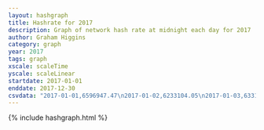 ```yaml
---
layout: hashgraph
title: Hashrate for 2017
description: Graph of network hash rate at midnight each day for 2017
author: Graham Higgins
category: graph
year: 2017
tags: graph
xscale: scaleTime
yscale: scaleLinear
startdate: 2017-01-01
enddate: 2017-12-30
csvdata: "2017-01-01,6596947.47\n2017-01-02,6233104.05\n2017-01-03,6331208.91\n2017-01-04,13886576.62\n2017-01-05,14135893.32\n2017-01-06,15831148.66\n2017-01-07,15076722.41\n2017-01-08,12217708.98\n2017-01-09,16459828.79\n2017-01-10,17403901.75\n2017-01-11,15370534.41\n2017-01-12,16645766.67\n2017-01-13,16569426.79\n2017-01-14,17543325.44\n2017-01-15,15528743.09\n2017-01-16,14864524.18\n2017-01-17,15995632.04\n2017-01-18,15886521.33\n2017-01-19,14779743.65\n2017-01-20,18672974.29\n2017-01-21,15533245.04\n2017-01-22,21269276.09\n2017-01-23,23015626.22\n2017-01-24,21715507.28\n2017-01-25,26396706.03\n2017-01-26,23727009.57\n2017-01-27,20815796.10\n2017-01-28,22257494.17\n2017-01-29,19151969.60\n2017-01-30,22027420.45\n2017-01-31,21699802.31\n2017-02-01,19949591.11\n2017-02-02,20656311.51\n2017-02-03,21800384.03\n2017-02-04,24011870.42\n2017-02-05,17730999.20\n2017-02-06,20538128.36\n2017-02-07,29629988.71\n2017-02-08,20638995.59\n2017-02-09,24050857.94\n2017-02-10,18961891.42\n2017-02-11,21803375.05\n2017-02-12,19238750.24\n2017-02-13,17840020.04\n2017-02-14,22334066.08\n2017-02-15,16950638.49\n2017-02-16,25169049.70\n2017-02-17,17947663.13\n2017-02-18,17481318.19\n2017-02-19,24232752.44\n2017-02-20,23784265.67\n2017-02-21,22140712.75\n2017-02-22,21036815.38\n2017-02-23,21556763.26\n2017-02-24,17811222.81\n2017-02-25,22694439.15\n2017-02-26,20229323.76\n2017-02-27,20967849.51\n2017-02-28,17575123.08\n2017-03-01,7869847.82\n2017-03-02,21143330.38\n2017-03-03,24166539.04\n2017-03-04,22003315.29\n2017-03-05,23773191.75\n2017-03-06,24921231.91\n2017-03-07,21842043.08\n2017-03-08,16668459.48\n2017-03-09,22067263.86\n2017-03-10,20310559.01\n2017-03-11,23485339.14\n2017-03-12,18654644.02\n2017-03-13,22531486.77\n2017-03-14,16078998.13\n2017-03-15,19772271.11\n2017-03-16,19264842.11\n2017-03-17,17112646.14\n2017-03-18,18164293.09\n2017-03-19,17141404.49\n2017-03-20,18997899.14\n2017-03-21,18286516.04\n2017-03-22,17756872.85\n2017-03-23,13532482.04\n2017-03-24,17843903.94\n2017-03-25,15237357.58\n2017-03-26,22538518.67\n2017-03-27,20712217.31\n2017-03-28,18866533.86\n2017-03-29,20231173.94\n2017-03-30,18513273.56\n2017-03-31,19276674.76\n2017-04-01,10043700.22\n2017-04-02,16455653.91\n2017-04-03,17816912.88\n2017-04-04,13683944.97\n2017-04-05,19192099.88\n2017-04-06,17421699.16\n2017-04-07,12185261.15\n2017-04-08,11240838.69\n2017-04-09,17102450.32\n2017-04-10,23215626.96\n2017-04-11,18119369.73\n2017-04-12,12090378.76\n2017-04-13,14641825.54\n2017-04-14,11155970.51\n2017-04-15,12111000.76\n2017-04-16,9966715.87\n2017-04-17,11124934.55\n2017-04-18,12933664.39\n2017-04-19,13001298.80\n2017-04-20,11221954.53\n2017-04-21,11987102.67\n2017-04-22,11050333.99\n2017-04-23,10793589.71\n2017-04-24,10919979.62\n2017-04-25,10127363.98\n2017-04-26,9758032.96\n2017-04-27,11382625.99\n2017-04-28,12652166.18\n2017-04-29,11096301.41\n2017-04-30,10848120.53\n2017-05-01,11320271.02\n2017-05-02,12125539.96\n2017-05-03,12967103.95\n2017-05-04,6785180.55\n2017-05-05,11645575.08\n2017-05-06,11791584.74\n2017-05-07,12946680.41\n2017-05-08,14111015.93\n2017-05-09,15845960.91\n2017-05-10,15001865.25\n2017-05-11,14335438.00\n2017-05-12,14401967.15\n2017-05-13,17028050.31\n2017-05-14,19270137.93\n2017-05-15,18027262.94\n2017-05-16,21357952.21\n2017-05-17,18809066.37\n2017-05-18,15854522.28\n2017-05-19,13950581.58\n2017-05-20,9441428.84\n2017-05-21,8341138.68\n2017-05-22,11254202.34\n2017-05-23,10155617.41\n2017-05-24,11299175.14\n2017-05-25,10781293.26\n2017-05-26,12213525.98\n2017-05-27,13777401.74\n2017-05-28,12676527.15\n2017-05-29,14507919.23\n2017-05-30,12890579.70\n2017-05-31,12153322.72\n2017-06-01,14762797.36\n2017-06-02,12078413.99\n2017-06-03,14471621.06\n2017-06-04,13039820.27\n2017-06-05,14356466.97\n2017-06-06,15229191.52\n2017-06-07,16572145.40\n2017-06-08,18623662.87\n2017-06-09,17771671.86\n2017-06-10,19091881.46\n2017-06-11,12808496.66\n2017-06-12,13013518.69\n2017-06-13,12175682.98\n2017-06-14,13168612.03\n2017-06-15,15847990.74\n2017-06-16,15934290.09\n2017-06-17,13834482.33\n2017-06-18,17181689.91\n2017-06-19,12721768.30\n2017-06-20,17440810.69\n2017-06-21,12547807.24\n2017-06-22,12618500.33\n2017-06-23,14655796.72\n2017-06-24,10129533.16\n2017-06-25,3722850.48\n2017-06-26,7497909.13\n2017-06-27,11395088.58\n2017-06-28,11593957.71\n2017-06-29,5916641.11\n2017-06-30,7828527.73\n2017-07-01,8757097.40\n2017-07-02,7153721.83\n2017-07-03,8518938.89\n2017-07-04,8341581.76\n2017-07-05,10137697.40\n2017-07-06,9921084.80\n2017-07-07,8939496.26\n2017-07-08,9238655.70\n2017-07-09,9809944.86\n2017-07-10,9435237.10\n2017-07-11,11721435.53\n2017-07-12,8101590.61\n2017-07-13,8620413.09\n2017-07-14,8686313.41\n2017-07-15,8669307.87\n2017-07-16,5469392.64\n2017-07-17,7415288.11\n2017-07-18,9541779.98\n2017-07-19,12819209.24\n2017-07-20,13215651.32\n2017-07-21,13008876.95\n2017-07-22,11319005.60\n2017-07-23,11444810.52\n2017-07-24,7513812.95\n2017-07-25,12203201.91\n2017-07-26,13053198.28\n2017-07-27,11582834.59\n2017-07-28,12775540.82\n2017-07-29,15703958.72\n2017-07-30,12939361.33\n2017-07-31,11466790.76\n2017-08-01,15616217.69\n2017-08-02,14305949.66\n2017-08-03,16181417.17\n2017-08-04,14175920.28\n2017-08-05,12028299.88\n2017-08-06,14506021.53\n2017-08-07,13993442.82\n2017-08-08,14500570.56\n2017-08-09,13283877.35\n2017-08-10,13310218.01\n2017-08-11,8916579.97\n2017-08-12,11619262.01\n2017-08-13,10098146.29\n2017-08-14,11403533.28\n2017-08-15,11265664.85\n2017-08-16,12671216.51\n2017-08-17,11476786.37\n2017-08-18,12385668.13\n2017-08-19,10985207.50\n2017-08-20,7867605.42\n2017-08-21,8243507.95\n2017-08-22,15645725.51\n2017-08-23,13495563.81\n2017-08-24,9016469.34\n2017-08-25,9880161.48\n2017-08-26,7617892.50\n2017-08-27,7230730.01\n2017-08-28,8923247.72\n2017-08-29,8112216.17\n2017-08-30,9546729.92\n2017-08-31,9599537.54\n2017-09-01,9936436.93\n2017-09-02,16056797.81\n2017-09-03,10166750.13\n2017-09-04,9069487.48\n2017-09-05,11529817.79\n2017-09-06,13837503.86\n2017-09-07,14249198.45\n2017-09-08,14465644.96\n2017-09-09,11345866.26\n2017-09-10,13766254.22\n2017-09-11,13849019.12\n2017-09-12,15082711.54\n2017-09-13,14258613.30\n2017-09-14,17273706.29\n2017-09-15,15543514.69\n2017-09-16,13426336.95\n2017-09-17,11870514.51\n2017-09-18,10177491.94\n2017-09-19,14984797.17\n2017-09-20,16413921.10\n2017-09-21,9515935.07\n2017-09-22,14967987.60\n2017-09-23,13671137.72\n2017-09-24,10185432.73\n2017-09-25,15500346.85\n2017-09-26,12547158.88\n2017-09-27,13234496.23\n2017-09-28,12881078.68\n2017-09-29,14681410.04\n2017-09-30,12830153.29\n2017-10-01,13072704.66\n2017-10-02,11730013.06\n2017-10-03,14109494.11\n2017-10-04,12852390.50\n2017-10-05,12313958.64\n2017-10-06,14649822.02\n2017-10-07,11748275.37\n2017-10-08,12595952.58\n2017-10-09,13265222.01\n2017-10-10,12665363.97\n2017-10-11,11575069.10\n2017-10-12,14160131.07\n2017-10-13,17134905.84\n2017-10-14,11100906.93\n2017-10-15,11029763.41\n2017-10-16,11541641.92\n2017-10-17,18017792.69\n2017-10-18,13603486.90\n2017-10-19,17174000.11\n2017-10-20,17504594.74\n2017-10-21,19462077.40\n2017-10-22,17756598.67\n2017-10-23,11463259.56\n2017-10-24,16187261.64\n2017-10-25,17505817.97\n2017-10-26,17295297.90\n2017-10-27,14129458.10\n2017-10-28,18973561.22\n2017-10-29,17655208.27\n2017-10-30,19400041.30\n2017-10-31,18015084.56\n2017-11-01,17533579.75\n2017-11-02,22180908.58\n2017-11-03,18356349.32\n2017-11-04,14796793.10\n2017-11-05,17858331.68\n2017-11-06,19095537.19\n2017-11-07,16767024.71\n2017-11-08,22445011.77\n2017-11-09,19273099.77\n2017-11-10,22589077.29\n2017-11-11,22881307.61\n2017-11-12,21193038.39\n2017-11-13,23896129.69\n2017-11-14,23719723.45\n2017-11-15,18143909.18\n2017-11-16,18626352.02\n2017-11-17,20632883.80\n2017-11-18,19061132.18\n2017-11-19,20466974.61\n2017-11-20,22091429.43\n2017-11-21,18528470.70\n2017-11-22,23625085.57\n2017-11-23,20897292.69\n2017-11-24,23122774.72\n2017-11-25,19183285.64\n2017-11-26,27582960.84\n2017-11-27,22651475.09\n2017-11-28,22758721.36\n2017-11-29,25502066.42\n2017-11-30,26526287.98\n2017-12-01,26297787.66\n2017-12-02,28401124.04\n2017-12-03,24081149.27\n2017-12-04,21850149.83\n2017-12-05,20939983.35\n2017-12-06,23636370.19\n2017-12-07,18949394.55\n2017-12-08,24313468.73\n2017-12-09,24577335.17\n2017-12-10,27155492.31\n2017-12-11,28586888.80\n2017-12-12,23234715.03\n2017-12-13,23840569.21\n2017-12-14,26241907.67\n2017-12-15,26363177.20\n2017-12-16,23646858.93\n2017-12-17,32846813.07\n2017-12-18,32877199.47\n2017-12-19,32869685.70\n2017-12-20,32598614.81\n2017-12-21,31120712.28\n2017-12-22,23187715.24\n2017-12-23,23085481.19\n2017-12-24,34355646.56\n2017-12-25,25811329.69\n2017-12-26,25944080.09\n2017-12-27,32922421.23\n2017-12-28,21297315.24\n2017-12-29,16766461.86\n2017-12-30,21480980.59"
---
```


{% include hashgraph.html %}

